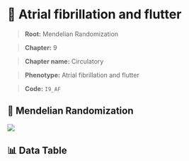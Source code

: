 # 🧪 Atrial fibrillation and flutter

> **Root:** Mendelian Randomization

> **Chapter:** 9  

> **Chapter name:** Circulatory

> **Phenotype:** Atrial fibrillation and flutter  

> **Code:** `I9_AF`

## 🧬 Mendelian Randomization  

<img src="/MR/Figures/Forward/I9_AF.png"/>

## 📊 Data Table

<CsvTableMRF src="/public/MR/Data/Forward/I9_AF.csv"/>
